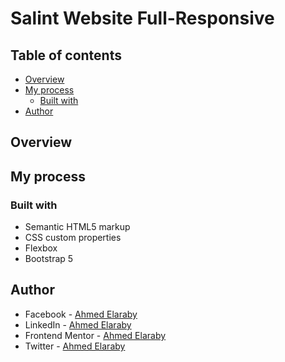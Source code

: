 # Salint Website Full-Responsive

## Table of contents

- [Overview](#overview)
- [My process](#my-process)
  - [Built with](#built-with)
- [Author](#author)

## Overview

## My process

### Built with

- Semantic HTML5 markup
- CSS custom properties
- Flexbox
- Bootstrap 5

## Author
- Facebook - [Ahmed Elaraby](https://www.facebook.com/aelaraby99/)
- LinkedIn - [Ahmed Elaraby](https://www.linkedin.com/in/aelaraby99)
- Frontend Mentor - [Ahmed Elaraby](https://www.frontendmentor.io/profile/aelaraby99)
- Twitter - [Ahmed Elaraby](https://twitter.com/aelaraby99)